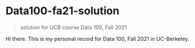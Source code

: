 # Data100-fa21-solution
> solution for UCB course Data 100, Fall 2021

Hi there. This is my personal record for Data 100, Fall 2021 in UC-Berkeley.
